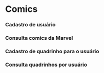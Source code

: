 # Comics

### Cadastro de usuário
### Consulta comics da Marvel
### Cadastro de quadrinho para o usuário
### Consulta quadrinhos por usuário
